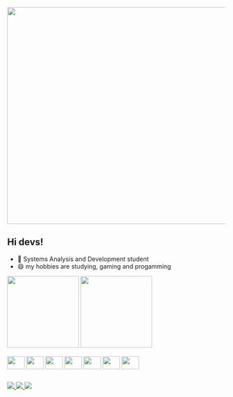 
<img src="https://github.com/guigh/folder/blob/main/%C3%B3%20o%20espa%C3%A7o%20(2).png" width="1000" height="500">


## Hi devs!
- 🌱 Systems Analysis and Development student
- 😄 my hobbies are studying, gaming and progamming
<div>
  <img height="165cm" src="https://github-readme-stats.vercel.app/api?username=guigh&show_icons=true&theme=radical"/>
  <img height="165cm" src="https://github-readme-stats.vercel.app/api/top-langs/?username=guigh&layout=pie&theme=radical"/>
</div>

<div style="display: inline_block"><br>
  <img align="center" height="30" width="40" src="https://cdn.jsdelivr.net/gh/devicons/devicon/icons/css3/css3-original.svg"/>
  <img align="center" height="30" width="40" src="https://cdn.jsdelivr.net/gh/devicons/devicon/icons/html5/html5-original.svg"/>         
  <img align="center" height="30" width="40" src="https://cdn.jsdelivr.net/gh/devicons/devicon/icons/javascript/javascript-original.svg"/>         
  <img align="center" height="30" width="40" src="https://cdn.jsdelivr.net/gh/devicons/devicon/icons/photoshop/photoshop-plain.svg"/>          
  <img align="center" height="30" width="40" src="https://cdn.jsdelivr.net/gh/devicons/devicon/icons/python/python-original.svg"/>          
  <img align="center" height="30" width="40" src="https://cdn.jsdelivr.net/gh/devicons/devicon/icons/nodejs/nodejs-original.svg"/>          
  <img align="center" height="30" width="40" src="https://cdn.jsdelivr.net/gh/devicons/devicon/icons/react/react-original.svg"/>
</div>        

##

<div>
  <a href="https://www.linkedin.com/in/guilherme-leite-reis-9b1162275/" target="_blank"> <img src="https://img.shields.io/badge/LinkedIn-0077B5?style=for-the-badge&logo=linkedin&logoColor=white target="_blank"</a>
  <a href="https://www.instagram.com/giimus/" target="_blank"> <img src="https://img.shields.io/badge/Instagram-E4405F?style=for-the-badge&logo=instagram&logoColor=white target="_blank"</a>
  <a href="mailto:leiteg423@gmail.com" target="_blank"> <img src="https://img.shields.io/badge/Gmail-D14836?style=for-the-badge&logo=gmail&logoColor=white target="_blank"</a>
</div>
